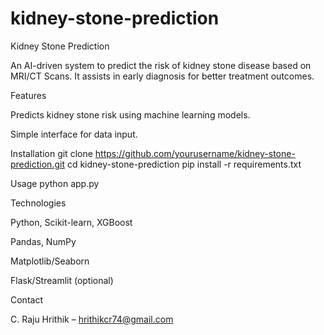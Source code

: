 # kidney-stone-prediction
Kidney Stone Prediction

An AI-driven system to predict the risk of kidney stone disease based on MRI/CT Scans. It assists in early diagnosis for better treatment outcomes.

Features

Predicts kidney stone risk using machine learning models.

Simple interface for data input.

Installation
git clone https://github.com/yourusername/kidney-stone-prediction.git
cd kidney-stone-prediction
pip install -r requirements.txt

Usage
python app.py


Technologies

Python, Scikit-learn, XGBoost

Pandas, NumPy

Matplotlib/Seaborn

Flask/Streamlit (optional)

Contact

C. Raju Hrithik – hrithikcr74@gmail.com
